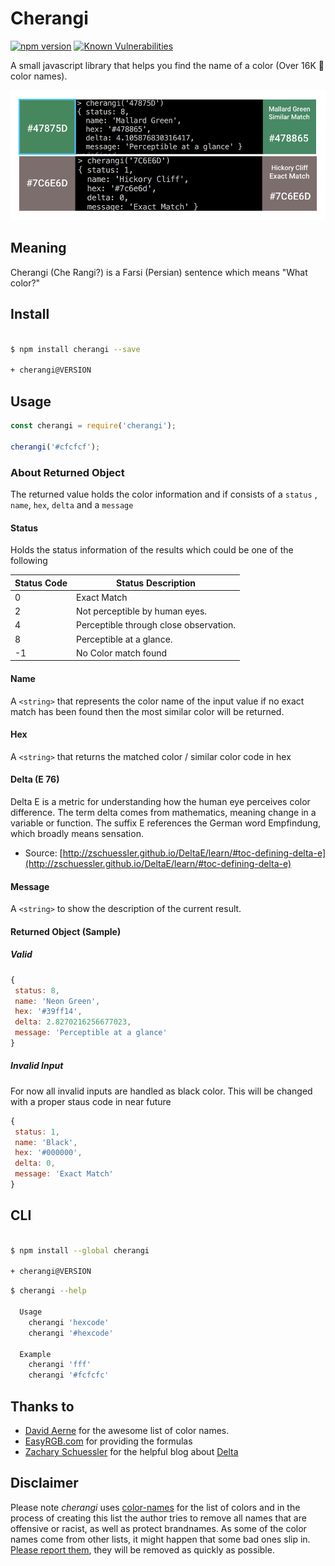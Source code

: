 # Cherangi

[![npm version](https://badge.fury.io/js/cherangi.svg)](https://badge.fury.io/js/cherangi)
[![Known Vulnerabilities](https://snyk.io/test/github/shariati/cherangi/badge.svg)](https://snyk.io/test/github/shariati/cherangi)

A small javascript library that helps you find the name of a color (Over 16K 🎨 color names).

![](screenshot.png)

## Meaning

Cherangi (Che Rangi?) is a Farsi (Persian) sentence which means "What color?"

## Install

```bash

$ npm install cherangi --save

+ cherangi@VERSION
```

## Usage

```javascript
const cherangi = require('cherangi');

cherangi('#cfcfcf');

```

### About Returned Object

The returned value holds the color information and
if consists of a `status` , `name`, `hex`, `delta` and a `message`

#### Status

Holds the status information of the results which could be one of the following

| Status Code |   Status Description                      |
|-------------|-------------------------------------------|
| 0           |   Exact Match                             |
| 2           |   Not perceptible by human eyes.          |
| 4           |   Perceptible through close observation.  |
| 8           |   Perceptible at a glance.                |
| -1          |   No Color match found                    |

#### Name

A `<string>` that represents the color name of the input value if no exact match has been found then the most similar color will be returned.

#### Hex

A `<string>` that returns the matched color / similar color code in hex

#### Delta (E 76)

Delta E is a metric for understanding how the human eye perceives color difference. The term delta comes from mathematics, meaning change in a variable or function. The suffix E references the German word Empfindung, which broadly means sensation.

- Source: [http://zschuessler.github.io/DeltaE/learn/#toc-defining-delta-e](http://zschuessler.github.io/DeltaE/learn/#toc-defining-delta-e)

#### Message

A `<string>` to show the description of the current result.

#### Returned Object (Sample)

##### Valid

```javascript
{
 status: 8,
 name: 'Neon Green',
 hex: '#39ff14',
 delta: 2.8270216256677023,
 message: 'Perceptible at a glance'
}

```

##### Invalid Input

For now all invalid inputs are handled as black color. This will be changed with a proper staus code in near future

```javascript
{
 status: 1,
 name: 'Black',
 hex: '#000000',
 delta: 0,
 message: 'Exact Match'
}
```

## CLI

```bash

$ npm install --global cherangi

+ cherangi@VERSION
```

```bash
$ cherangi --help

  Usage
    cherangi 'hexcode'
    cherangi '#hexcode'

  Example
    cherangi 'fff'
    cherangi '#fcfcfc'
```

## Thanks to

- [David Aerne](https://github.com/meodai/color-names) for the awesome list of color names.
- [EasyRGB.com](http://www.easyrgb.com/en/math.php) for providing the formulas
- [Zachary Schuessler](https://github.com/zschuessler) for the helpful blog about [Delta](http://zschuessler.github.io/DeltaE/learn/#toc-defining-delta-e)

## Disclaimer

Please note *cherangi* uses [color-names](https://github.com/meodai/color-names/) for the list of colors and in the process of creating this list the author tries to remove all names that are offensive or racist, as well as protect brandnames.
As some of the color names come from other lists, it might happen that some bad ones slip in. [Please report them](https://github.com/meodai/color-names/issues), they will be removed as quickly as possible.